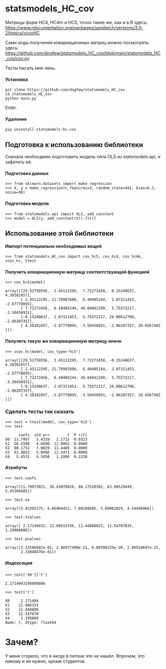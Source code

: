 # statsmodels_HC_cov

Матрицы форм HC4, HC4m и HC5, точно такие же, как и в R здесь: https://www.rdocumentation.org/packages/sandwich/versions/3.0-2/topics/vcovHC

Сами коды получения ковариационных матриц можно посмотреть здесь: https://github.com/dogfew/statsmodels_HC_cov/blob/main/statsmodels_HC_cov/cov.py


Тесты писать мне лень. 

#### Установка
```
git clone https://github.com/dogfew/statsmodels_HC_cov
cd statsmodels_HC_cov
python main.py 
```
Enter.
#### Удаление
```
pip uninstall statsmodels-hc-cov
```
## Подготовка к использованию библиотеки

Сначала необходимо подготовить модель типа OLS из statsmodels.api, и зафитить её.

#### Подготовка данных
```
>>> from sklearn.datasets import make_regression
>>> X, y = make_regression(n_features=4, random_state=442, bias=9.2, noise=50)
```
#### Подготовка модели
```
>>> from statsmodels.api import OLS, add_constant
>>> model = OLS(y, add_constant(X)).fit()
```

## Использование этой библиотеки
#### Импорт потенциально необходимых вещей
```
>>> from statsmodels_HC_cov import cov_hc5, cov_hc4, cov_hc4m, vcov_hc, ttest
```
#### Получить ковариационную матрицу соответствующей функцией
```
>>> cov_hc5(model)

array([[29.52750556,  2.45112295,  7.72272458, -0.15248637,  4.38382457],
       [ 2.45112295, 21.79997686,  6.49405244,  2.07311453, -2.87778095],
       [ 7.72272458,  6.49405244, 49.04041299,  5.75572217, -3.50458931],
       [-0.15248637,  2.07311453,  5.75572217, 26.00612708, -2.06287357],
       [ 4.38382457, -2.87778095, -3.50458931, -2.06287357, 20.6567492 ]])
```
#### Получить такую же ковариационную матрицу иначе
```
>>> vcov_hc(model, cov_type='hc5')

array([[29.52750556,  2.45112295,  7.72272458, -0.15248637,  4.38382457],
       [ 2.45112295, 21.79997686,  6.49405244,  2.07311453, -2.87778095],
       [ 7.72272458,  6.49405244, 49.04041299,  5.75572217, -3.50458931],
       [-0.15248637,  2.07311453,  5.75572217, 26.00612708, -2.06287357],
       [ 4.38382457, -2.87778095, -3.50458931, -2.06287357, 20.6567492 ]])
```

### Сделать тесты так сказать
```
>>> test = ttest(model, cov_type='hc5')
>>> test

      coefs  std err        t  P >|t|
X0  11.7997   5.4339   2.1715  0.0323
X1  56.4308   4.6690  12.0862  0.0000
X2  80.1752   7.0029  11.4489  0.0000
X3  63.9853   5.0996  12.5471  0.0000
X4   5.4531   4.5450   1.1998  0.2330
```
#### Атрибуты 

```
>>> test.coefs 

array([11.79973021, 56.43078829, 80.17520362, 63.98529449,  5.45309485])

>>> test.se

array([5.43392175, 4.66904453, 7.00288605, 5.09962029, 4.54496966])

>>> test.tvalues

array([ 2.17149432, 12.08615336, 11.44888023, 12.54707035,  1.19980886])

>>> test.pvalues 

array([3.22586682e-02, 2.86977490e-21, 6.80700155e-20, 2.96554697e-22,
       2.33048476e-01])
```
##### Индексация
```
>>> test['X0']['t']

2.1714943190800806

>>> test['t']

X0     2.171494
X1    12.086153
X2    11.448880
X3    12.547070
X4     1.199809
Name: t, dtype: float64
```
# Зачем?

У меня сгорело, что я нигде в питоне это не нашёл. Впрочем, это никому и не нужно, кроме студентов.
